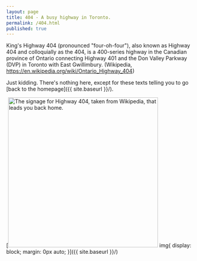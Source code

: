 ```yaml
---
layout: page
title: 404 - A busy highway in Toronto.
permalink: /404.html
published: true
---
```


King's Highway 404 (pronounced "four-oh-four"), also known as Highway 404 and colloquially as the 404, is a 400-series highway in the Canadian province of Ontario connecting Highway 401 and the Don Valley Parkway (DVP) in Toronto with East Gwillimbury. (Wikipedia, https://en.wikipedia.org/wiki/Ontario_Highway_404)

Just kidding. There's nothing here, except for these texts telling you to go [back to the homepage]({{ site.baseurl }}/).

[<img src="https://upload.wikimedia.org/wikipedia/commons/thumb/1/17/Ontario_404.svg/800px-Ontario_404.svg.png" alt="The signage for Highway 404, taken from Wikipedia, that leads you back home." style="width: 400px"/>
img{
 display: block;
 margin: 0px auto;
}]({{ site.baseurl }}/)
